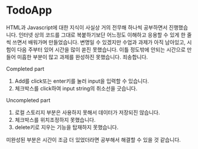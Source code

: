# TodoApp

HTML과 Javascript에 대한 지식이 사실상 거의 전무해 하나씩 공부하면서 진행했습니다.
인터넷 상의 코드를 그대로 복붙하기보단 어느정도 이해하고 응용할 수 있게 한 줄씩 쓰면서 배워가며 만들었습니다.
변명일 수 있겠지만 수업과 과제가 아직 남아있고, 시험이 다음 주부터 있어 시간을 많이 쏟진 못했습니다. 
이틀 정도밖에 안되는 시간으로 만들어 미흡한 부분이 많고 과제를 완성하진 못했습니다. 죄송합니다.


Completed part
1. Add를 click또는 enter키를 눌러 input을 입력할 수 있습니다.
2. 체크박스를 click하여 input string의 취소선을 긋습니다.


Uncompleted part
1. 로컬 스토리지 부분은 사용하지 못해서 데이터가 저장되진 않습니다.
2. 체크박스를 위치조정하지 못했습니다. 
3. delete키로 지우는 기능을 탑재하지 못했습니다. 


미완성된 부분은 시간이 조금 더 있었더라면 공부해서 해결할 수 있을 것 같습니다.
